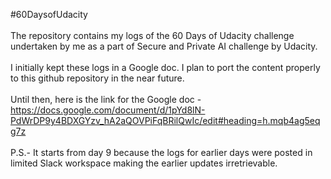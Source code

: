 #60DaysofUdacity<br></br>
The repository contains my logs of the 60 Days of Udacity challenge undertaken by me as a part of Secure and Private AI challenge by Udacity.<br></br>
I initially kept these logs in a Google doc. I plan to port the content properly to this github repository in the near future.<br></br>
Until then, here is the link for the Google doc - https://docs.google.com/document/d/1pYd8lN-PdWrDP9y4BDXGYzv_hA2aQOVPiFqBRilQwIc/edit#heading=h.mqb4ag5eqg7z<br></br>
P.S.- It starts from day 9 because the logs for earlier days were posted in limited Slack workspace making the earlier updates irretrievable.<br></br>

